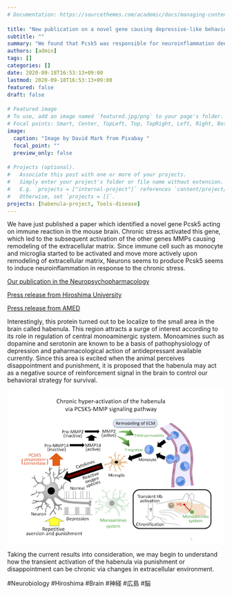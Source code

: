 ```yaml
---
# Documentation: https://sourcethemes.com/academic/docs/managing-content/

title: "New publication on a novel gene causing depressive-like behaviors"
subtitle: ""
summary: "We found that Pcsk5 was responsible for neuroinflammation deep inside the brain leading to depressive-like behaviors in mice."
authors: [admin]
tags: []
categories: []
date: 2020-09-18T16:53:13+09:00
lastmod: 2020-09-18T16:53:13+09:00
featured: false
draft: false

# Featured image
# To use, add an image named `featured.jpg/png` to your page's folder.
# Focal points: Smart, Center, TopLeft, Top, TopRight, Left, Right, BottomLeft, Bottom, BottomRight.
image:
  caption: "Image by David Mark from Pixabay "
  focal_point: ""
  preview_only: false

# Projects (optional).
#   Associate this post with one or more of your projects.
#   Simply enter your project's folder or file name without extension.
#   E.g. `projects = ["internal-project"]` references `content/project/deep-learning/index.md`.
#   Otherwise, set `projects = []`.
projects: [habenula-project, Tools-disease]
---
```

We have just published a paper which identified a novel gene Pcsk5 acting on immune reaction in the mouse brain. Chronic stress activated this gene, which led to the subsequent activation of the other genes MMPs causing remodeling of the extracellular matrix. Since immune cell such as monocyte and microglia started to be activated and move more actively upon remodeling of extracellular matrix, Neurons seems to produce Pcsk5 seems to induce neuroinflammation in response to the chronic stress.

[Our publication in the Neuropsychopharmacology](https://www.nature.com/articles/s41386-020-00843-0)

[Press release from Hiroshima University](https://www.hiroshima-u.ac.jp/system/files/149927/20200916_pr01.pdf)

[Press release from AMED](https://www.amed.go.jp/news/release_20200917-01.html)

Interestingly, this protein turned out to be localize to the small area in the brain called habenula. This region attracts a surge of interest according to its role in regulation of central monoaminergic system. Monoamines such as dopamine and serotonin are known to be a basis of pathophysiology of depression and paharmacological action of antidepressant available currently. Since this area is excited when the animal perceives disappointment and punishment, it is proposed that the habenula may act as a negative source of reinforcement signal in the brain to control our behavioral strategy for survival. 

![Chronic hyper-activation of the habenula via PCSK5-MMP ignaling pathway](Pcsk5.png)

Taking the current results into consideration, we may begin to understand how the transient activation of the habenula via punishment or disappointment can be chronic via changes in extracellular environment. 





#Neurobiology #Hiroshima #Brain #神経 #広島 #脳